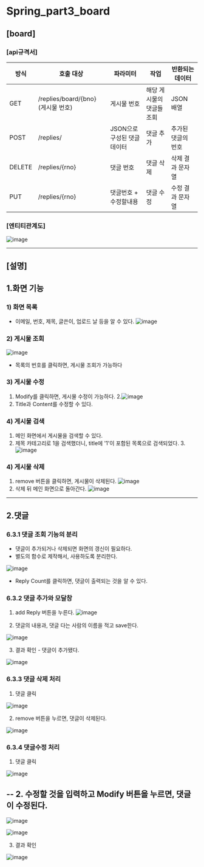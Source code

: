 # Spring_part3_board
## [board]


### [api규격서]

| 방식 | 호출 대상 | 파라미터 | 작업 | 반환되는 데이터 |
| --- | --- | --- | --- | --- |
| GET | /replies/board/{bno} (게시물 번호) | 게시물 번호 | 해당 게시물의 댓글들 조회 | JSON 배열 |
| POST | /replies/ | JSON으로 구성된 댓글 데이터 | 댓글 추가 | 추가된 댓글의 번호 |
| DELETE | /replies/{rno} | 댓글 번호 | 댓글 삭제 | 삭제 결과 문자열 |
| PUT | /replies/{rno} | 댓글번호 + 수정할내용 | 댓글 수정 | 수정 결과 문자열 |






### [엔티티관계도]

![image](https://user-images.githubusercontent.com/96537605/182355268-dd634309-de74-46b7-9c1e-f49f32fecf55.png)



---
## [설명]

## 1.화면 기능
### 1) 화면 목록
- 이메일, 번호, 제목, 글쓴이, 업로드 날 등을 알 수 있다.
![image](https://user-images.githubusercontent.com/96537605/182357340-95e33859-d7b5-46a7-95f6-0c21fe19f3d4.png)

### 2) 게시물 조회
![image](https://user-images.githubusercontent.com/96537605/182357624-7e6fdca5-8161-4448-a75e-fcf8443d153c.png)
- 목록의 번호를 클릭하면, 게시물 조회가 가능하다

### 3) 게시물 수정 
1. Modify를 클릭하면, 게시물 수정이 가능하다.
2.![image](https://user-images.githubusercontent.com/96537605/182357840-4951afe5-6494-4460-a80d-c90895b5aca0.png)
3. Title과 Content를 수정할 수 있다.

### 4) 게시물 검색
1. 메인 화면에서 게시물을 검색할 수 있다.
2. 제목 카테고리로 1을 검색했더니, title에 '1'이 포함된 목록으로 검색되었다.
3.![image](https://user-images.githubusercontent.com/96537605/182358268-3615dc48-8f40-4ee6-a88b-6b5c46f2665e.png)


### 4) 게시물 삭제
1. remove 버튼을 클릭하면, 게시물이 삭제된다.
![image](https://user-images.githubusercontent.com/96537605/182357910-424e8a63-f19c-4852-bfc4-d466e29d1558.png)
2. 삭제 뒤 메인 화면으로 돌아간다.
![image](https://user-images.githubusercontent.com/96537605/182358028-9b466d65-24b7-401c-a520-d666207d7ade.png)


---
## 2.댓글 

### 6.3.1 댓글 조회 기능의 분리

- 댓글이 추가되거나 삭제되면 화면의 갱신이 필요하다.
- 별도의 함수로 제작해서, 사용하도록 분리한다.
    

![image](https://user-images.githubusercontent.com/96537605/182356386-8467cb65-431d-41e6-8825-2b398b5d71d6.png)

- Reply Count를 클릭하면, 댓글이 출력되는 것을 알 수 있다.

### 6.3.2 댓글 추가와 모달창

1. add Reply 버튼을 누른다.
![image](https://user-images.githubusercontent.com/96537605/182356416-6c33f5b8-5bc8-4386-843f-6c49a7272bc8.png)

2. 댓글의 내용과, 댓글 다는 사람의 이름을 적고 save한다.

![image](https://user-images.githubusercontent.com/96537605/182356461-739e8552-9f92-4c45-b0a9-272d9a1a3547.png)

3. 결과 확인 - 댓글이 추가됐다.

![image](https://user-images.githubusercontent.com/96537605/182356552-6f9dace5-a9ae-4677-887f-61ebf38571ca.png)

### 6.3.3 댓글 삭제 처리

1. 댓글 클릭

![image](https://user-images.githubusercontent.com/96537605/182356631-b3b69140-8989-4c70-8476-397ab2f9f765.png)

2. remove 버튼을 누르면, 댓글이 삭제된다.

![image](https://user-images.githubusercontent.com/96537605/182356714-adc94a3d-a40d-40f8-b27f-534541eaf2ea.png)


### 6.3.4 댓글수정 처리

1. 댓글 클릭

![image](https://user-images.githubusercontent.com/96537605/182356756-887fe2a1-a3ba-49a8-bf07-a1e9955f7905.png)

--
2. 수정할 것을 입력하고 Modify 버튼을 누르면, 댓글이 수정된다.
--
![image](https://user-images.githubusercontent.com/96537605/182356819-0a5a8cc6-6e60-45bf-a90d-889a4e92c892.png)



![image](https://user-images.githubusercontent.com/96537605/182356835-6e877146-4e3c-4a66-950f-b9236fb1fa94.png)



3. 결과 확인

![image](https://user-images.githubusercontent.com/96537605/182356876-d02ed9ae-a410-46c1-b86c-cd9dcce1cacb.png)
